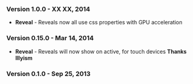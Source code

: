 ### Version 1.0.0 - XX XX, 2014

- **Reveal** - Reveals now all use css properties with GPU acceleration

### Version 0.15.0 - Mar 14, 2014

- **Reveal** - Reveals will now show on active, for touch devices **Thanks Illyism**

### Version 0.1.0 - Sep 25, 2013